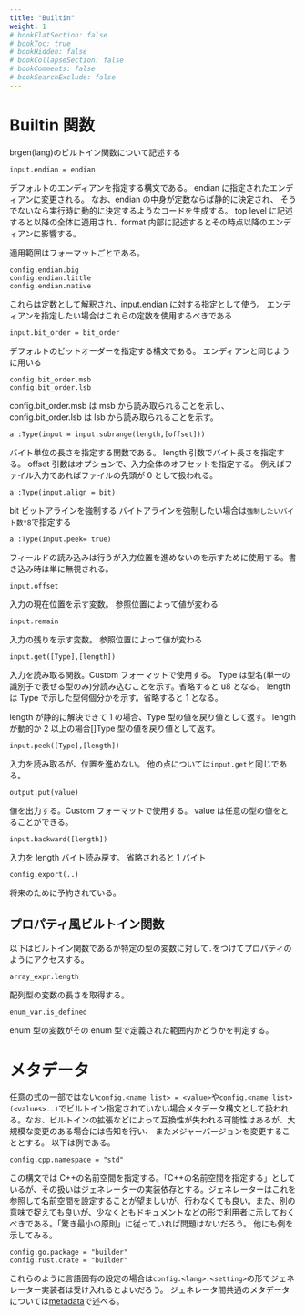 ```yaml
---
title: "Builtin"
weight: 1
# bookFlatSection: false
# bookToc: true
# bookHidden: false
# bookCollapseSection: false
# bookComments: false
# bookSearchExclude: false
---
```


# Builtin 関数

brgen(lang)のビルトイン関数について記述する

```
input.endian = endian
```

デフォルトのエンディアンを指定する構文である。
endian に指定されたエンディアンに変更される。
なお、endian の中身が定数ならば静的に決定され、
そうでないなら実行時に動的に決定するようなコードを生成する。
top level に記述すると以降の全体に適用され、format 内部に記述するとその時点以降のエンディアンに影響する。

適用範囲はフォーマットごとである。

```
config.endian.big
config.endian.little
config.endian.native
```

これらは定数として解釈され、input.endian に対する指定として使う。
エンディアンを指定したい場合はこれらの定数を使用するべきである

```
input.bit_order = bit_order
```

デフォルトのビットオーダーを指定する構文である。
エンディアンと同じように用いる

```
config.bit_order.msb
config.bit_order.lsb
```

config.bit_order.msb は msb から読み取られることを示し、
config.bit_order.lsb は lsb から読み取られることを示す。

```
a :Type(input = input.subrange(length,[offset]))
```

バイト単位の長さを指定する関数である。
length 引数でバイト長さを指定する。
offset 引数はオプションで、入力全体のオフセットを指定する。
例えばファイル入力であればファイルの先頭が 0 として扱われる。

```
a :Type(input.align = bit)
```

bit ビットアラインを強制する
バイトアラインを強制したい場合は`強制したいバイト数*8`で指定する

```
a :Type(input.peek= true)
```

フィールドの読み込みは行うが入力位置を進めないのを示すために使用する。書き込み時は単に無視される。

```
input.offset
```

入力の現在位置を示す変数。
参照位置によって値が変わる

```
input.remain
```

入力の残りを示す変数。
参照位置によって値が変わる

```
input.get([Type],[length])
```

入力を読み取る関数。Custom フォーマットで使用する。
Type は型名(単一の識別子で表せる型のみ)分読み込むことを示す。省略すると u8 となる。
length は Type で示した型何個分かを示す。省略すると 1 となる。

length が静的に解決できて 1 の場合、Type 型の値を戻り値として返す。
length が動的か 2 以上の場合[]Type 型の値を戻り値として返す。

```
input.peek([Type],[length])
```

入力を読み取るが、位置を進めない。
他の点については`input.get`と同じである。

```
output.put(value)
```

値を出力する。Custom フォーマットで使用する。
value は任意の型の値をとることができる。

```
input.backward([length])
```

入力を length バイト読み戻す。
省略されると 1 バイト

```
config.export(..)
```

将来のために予約されている。

## プロパティ風ビルトイン関数

以下はビルトイン関数であるが特定の型の変数に対して`.`をつけてプロパティのようにアクセスする。

```
array_expr.length
```

配列型の変数の長さを取得する。

```
enum_var.is_defined
```

enum 型の変数がその enum 型で定義された範囲内かどうかを判定する。

# メタデータ

任意の式の一部ではない`config.<name list> = <value>`や`config.<name list>(<values>..)`でビルトイン指定されていない場合メタデータ構文として扱われる。なお、ビルトインの拡張などによって互換性が失われる可能性はあるが、大規模な変更のある場合には告知を行い、
またメジャーバージョンを変更することとする。
以下は例である。

```
config.cpp.namespace = "std"
```

この構文では C++の名前空間を指定する。「C++の名前空間を指定する」としているが、その扱いはジェネレーターの実装依存とする。ジェネレーターはこれを参照して名前空間を設定することが望ましいが、行わなくても良い。また、別の意味で捉えても良いが、少なくともドキュメントなどの形で利用者に示しておくべきである。「驚き最小の原則」に従っていれば問題はないだろう。
他にも例を示してみる。

```
config.go.package = "builder"
config.rust.crate = "builder"
```

これらのように言語固有の設定の場合は`config.<lang>.<setting>`の形でジェネレーター実装者は受け入れるとよいだろう。
ジェネレータ間共通のメタデータについては[metadata](https://on-keyday.github.io/brgen/doc/docs/metadata)で述べる。
